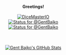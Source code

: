 <div align="center"><b>Greetings!</b></div>
<br>
<div align="center">
  <a href="https://github.com/DiceMasterIO">
    <img src="https://avatars.githubusercontent.com/u/131033846?s=400&u=62c8b7199fb967f64c05d224f2f8d77990aa08d5&v=4" alt="DiceMasterIO">
  </a>
</div>



<div align="center">
  <a href="https://app.stateful.com/@GentBajko">
    <img src="https://badge.stateful.com/GentBajko/status.svg" alt="Status for @GentBajko">
  </a>
  <br>
  <a href="https://app.stateful.com/@GentBajko">
    <img src="https://badge.stateful.com/GentBajko/dnd.svg" alt="Status for @GentBajko">
  </a>
  <br>
  <br>
  <br>
  <br>
  <a href="https://github-readme-stats-kappa-ruddy-74.vercel.app/api?username=GentBajko&show_icons=true&theme=tokyonight&bg_color=00000000&border_color=00000000&show_private=true&card_width=1000px">
    <img src="https://github-readme-stats-kappa-ruddy-74.vercel.app/api?username=GentBajko&show_icons=true&theme=tokyonight&bg_color=00000000&border_color=00000000&show_private=true&card_width=1000px" alt="Gent Bajko's GitHub Stats" />
  </a>
</div>

